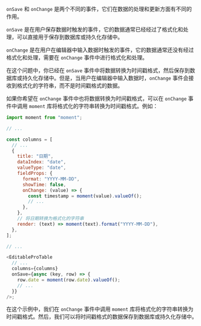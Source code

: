 `onSave` 和 `onChange` 是两个不同的事件，它们在数据的处理和更新方面有不同的作用。

`onSave` 是在用户保存数据时触发的事件，它的数据通常已经经过了格式化和处理，可以直接用于保存到数据库或持久化存储中。

`onChange` 是在用户在编辑器中输入数据时触发的事件，它的数据通常还没有经过格式化和处理，需要在 `onChange` 事件中进行格式化和处理。

在这个问题中，你已经在 `onSave` 事件中将数据转换为时间戳格式，然后保存到数据库或持久化存储中。但是，当用户在编辑器中输入数据时，`onChange` 事件会接收到格式化的字符串，而不是时间戳格式的数据。

如果你希望在 `onChange` 事件中也将数据转换为时间戳格式，可以在 `onChange` 事件中调用 `moment` 库将格式化的字符串转换为时间戳格式。例如：

```javascript
import moment from "moment";

// ...

const columns = [
  // ...
  {
    title: "日期",
    dataIndex: "date",
    valueType: "date",
    fieldProps: {
      format: "YYYY-MM-DD",
      showTime: false,
      onChange: (value) => {
        const timestamp = moment(value).valueOf();
        // ...
      },
    },
    // 将日期转换为格式化的字符串
    render: (text) => moment(text).format("YYYY-MM-DD"),
  },
];

// ...

<EditableProTable
  // ...
  columns={columns}
  onSave={async (key, row) => {
    row.date = moment(row.date).valueOf();
    // ...
  }}
/>;
```

在这个示例中，我们在 `onChange` 事件中调用 `moment` 库将格式化的字符串转换为时间戳格式。然后，我们可以将时间戳格式的数据保存到数据库或持久化存储中。
